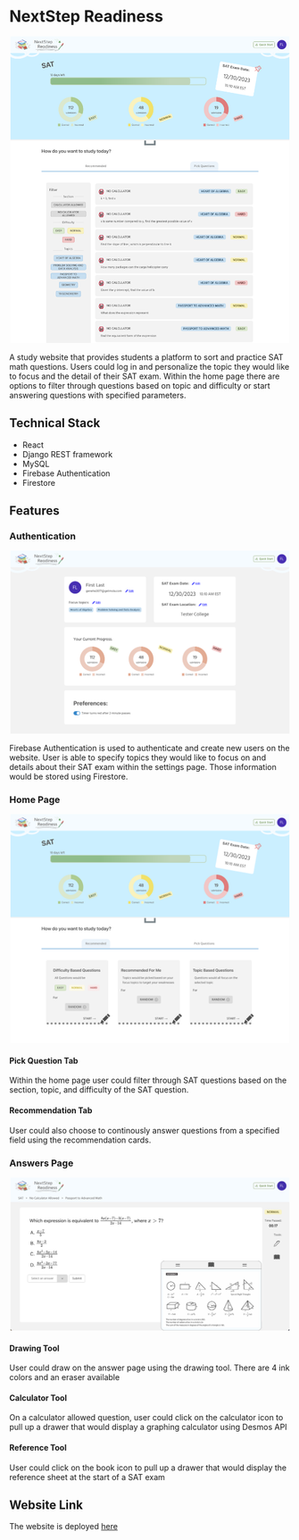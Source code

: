 # NextStep Readiness
<p align="center">
  <img src="website.png" width="500"/>
</p>
A study website that provides students a platform to sort and practice SAT math questions. Users could log in and personalize the topic they would like to focus and the detail of their SAT exam. Within the home page there are options to filter through questions based on topic and difficulty or start answering questions with specified parameters.  

## Technical Stack 
- React
- Django REST framework
- MySQL
- Firebase Authentication
- Firestore

## Features 
### Authentication
<p align="center">
  <img src="setting.png" width="500"/>
</p>
Firebase Authentication is used to authenticate and create new users on the website. User is able to specify topics they would like to focus on and details about their SAT exam within the settings page. Those information would be stored using Firestore.

### Home Page
<p align="center">
  <img src="recommend.png" width="500"/>
</p>

#### Pick Question Tab
Within the home page user could filter through SAT questions based on the section, topic, and difficulty of the SAT question. 

#### Recommendation Tab
User could also choose to continously answer questions from a specified field using the recommendation cards. 

### Answers Page
<p align="center">
  <img src="answer.png" width="500"/>
</p>

#### Drawing Tool
User could draw on the answer page using the drawing tool. There are 4 ink colors and an eraser available
#### Calculator Tool
On a calculator allowed question, user could click on the calculator icon to pull up a drawer that would display a graphing calculator using Desmos API
#### Reference Tool
User could click on the book icon to pull up a drawer that would display the reference sheet at the start of a SAT exam

## Website Link
The website is deployed [here](https://alexy4744.github.io/capstone/)
